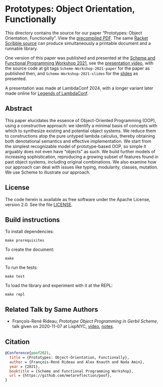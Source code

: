 # Prototypes: Object Orientation, Functionally

This directory contains the source for our paper
“Prototypes: Object Orientation, Functionally”.
View the [precompiled PDF](http://fare.tunes.org/files/cs/poof.pdf).
The same [Racket Scribble source](poof.scrbl) can produce
simultaneously a printable document and a runnable library.

One version of this paper was published and presented at the
[Scheme and Functional Programming Workshop 2021](https://icfp21.sigplan.org/home/scheme-2021),
see the [presentation video](https://www.youtube.com/watch?v=2szKoUQoNm8&list=PLyrlk8Xaylp7NvZ1r-eTIUHdyHQg0auvo&index=10),
with the source code at git tags `Scheme-Workshop-2021-paper` for the paper as published then,
and `Scheme-Workshop-2021-slides` for the [slides](poof-slides.rkt) as presented.

A presentation was made at LambdaConf 2024, with a longer variant later made online for
[Legends of LambdaConf](https://youtu.be/oAzBfY8OtG0).

## Abstract

This paper elucidates the essence of Object-Oriented Programming (OOP),
using a constructive approach:
we identify a minimal basis of concepts with which to synthesize
existing and potential object systems.
We reduce them to constructions atop the pure untyped lambda calculus,
thereby obtaining both denotational semantics and effective implementation.
We start from the simplest recognizable model of prototype-based OOP,
so simple it arguably does not even have “objects” as such.
We build further models of increasing sophistication, reproducing a growing subset of features
found in past object systems, including original combinations.
We also examine how our approach can deal with issues like typing, modularity, classes, mutation.
We use Scheme to illustrate our approach.

## License

The code herein is available as free software under the Apache License, version 2.0.
See the file [LICENSE](LICENSE).

## Build instructions

To install dependencies:

    make prerequisites

To create the document:

    make

To run the tests:

    make test

To load the library and experiment with it at the REPL:

    make repl

## Related Talk by Same Authors

- François-René Rideau, *Prototype Object Programming in Gerbil Scheme*,
  talk given on 2020-11-07 at LispNYC,
  [video](https://vimeo.com/495817581),
  [notes](https://github.com/fare/gerbil-poo/blob/master/doc/prototypes.md).

## Citation
```bibtex
@Conference{poof2021,
  title = {Prototypes: Object-Orientation, Functionally},
  author = {François-René Rideau and Alex Knauth and Nada Amin},
  year = {2021},
  booktitle = {Scheme and Functional Programming Workshop},
  url = {https://github.com/metareflection/poof},
}
```
